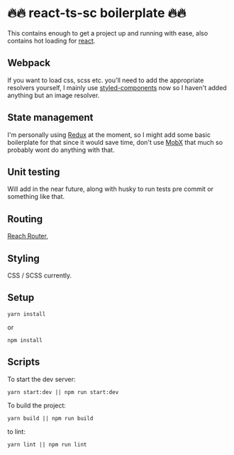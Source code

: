 # 🔥🔥 react-ts-sc boilerplate 🔥🔥
This contains enough to get a project up and running with ease, also contains hot loading for [react](https://github.com/facebook/react). 

## Webpack
If you want to load css, scss etc. you'll need to add the appropriate resolvers yourself, I mainly use [styled-components](https://www.styled-components.com/) now so I haven't added anything but an image resolver. 

## State management 
I'm personally using [Redux](https://github.com/reduxjs/redux) at the moment, so I might add some basic boilerplate for that since it would save time, don't use [MobX](https://github.com/mobxjs/mobx) that much so probably wont do anything with that.

## Unit testing
Will add in the near future, along with husky to run tests pre commit or something like that.

## Routing 
[Reach Router](https://github.com/reach/router), 

## Styling
CSS / SCSS currently.

## Setup

```
yarn install
```
or
```
npm install
```

## Scripts
To start the dev server:
```
yarn start:dev || npm run start:dev
``` 
To build the project:
```
yarn build || npm run build
``` 
to lint: 
```
yarn lint || npm run lint
``` 

